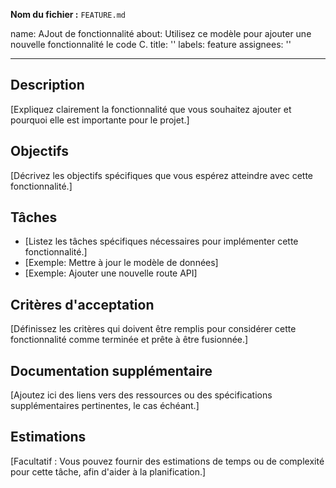 **Nom du fichier :** `FEATURE.md`

name: AJout de fonctionnalité
about: Utilisez ce modèle pour ajouter une nouvelle fonctionnalité le code C.
title: ''
labels: feature
assignees: ''

---

## Description
[Expliquez clairement la fonctionnalité que vous souhaitez ajouter et pourquoi elle est importante pour le projet.]

## Objectifs
[Décrivez les objectifs spécifiques que vous espérez atteindre avec cette fonctionnalité.]

## Tâches
- [Listez les tâches spécifiques nécessaires pour implémenter cette fonctionnalité.]
- [Exemple: Mettre à jour le modèle de données]
- [Exemple: Ajouter une nouvelle route API]

## Critères d'acceptation
[Définissez les critères qui doivent être remplis pour considérer cette fonctionnalité comme terminée et prête à être fusionnée.]

## Documentation supplémentaire
[Ajoutez ici des liens vers des ressources ou des spécifications supplémentaires pertinentes, le cas échéant.]

## Estimations
[Facultatif : Vous pouvez fournir des estimations de temps ou de complexité pour cette tâche, afin d'aider à la planification.]


